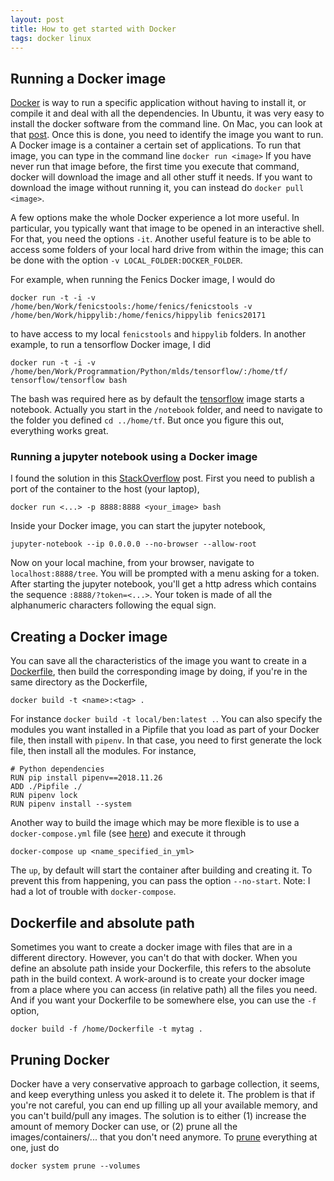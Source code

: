 ```yaml
---
layout: post
title: How to get started with Docker
tags: docker linux
---
```


## Running a Docker image

[Docker](https://www.docker.com/) is way to run a specific application without
having to install it, or compile it and deal with all the dependencies.  In
Ubuntu, it was very easy to install the docker software from the command line.
On Mac, you can look at that [post](/2018/12/04/setupMac).  Once this is done,
you need to identify the image you want to run. A Docker image is a container a
certain set of applications. To run that image, you can type in the command line
``` docker run <image> ``` If you have never run that image before, the first
time you execute that command, docker will download the image and all other
stuff it needs. If you want to download the image without running it, you can
instead do ```docker pull <image>```.

A few options make the whole Docker experience a lot more useful. In
particular, you typically want that image to be opened in an interactive shell.
For that, you need the options ```-it```. Another useful feature is to be able
to access some folders of your local hard drive from within the image; this can
be done with the option ```-v LOCAL_FOLDER:DOCKER_FOLDER```.

For example, when running the Fenics Docker image, I would do
```
docker run -t -i -v /home/ben/Work/fenicstools:/home/fenics/fenicstools -v /home/ben/Work/hippylib:/home/fenics/hippylib fenics20171
```
to have access to my local ```fenicstools``` and ```hippylib``` folders.
In another example, to run a tensorflow Docker image, I did
```
docker run -t -i -v
/home/ben/Work/Programmation/Python/mlds/tensorflow/:/home/tf/
tensorflow/tensorflow bash
```
The bash was required here as by default the
[tensorflow](https://www.tensorflow.org/install/docker) image starts a notebook.
Actually you start in the ```/notebook``` folder, and need to navigate to the
folder you defined ```cd ../home/tf```. But once you figure this out, everything
works great.

### Running a jupyter notebook using a Docker image

I found the solution in this [StackOverflow](https://stackoverflow.com/questions/38830610/access-jupyter-notebook-running-on-docker-container) post. First you need to publish a port of the container to the host (your laptop),
```
docker run <...> -p 8888:8888 <your_image> bash
```
Inside your Docker image, you can start the jupyter notebook,
```
jupyter-notebook --ip 0.0.0.0 --no-browser --allow-root
```
Now on your local machine, from your browser, navigate to ```localhost:8888/tree```. 
You will be prompted with a menu asking for a token. After starting the jupyter notebook, 
you'll get a http adress which contains the sequence ```:8888/?token=<...>```. 
Your token is made of all the alphanumeric characters following the equal sign.


## Creating a Docker image
You can save all the characteristics of the image you want to create in a [Dockerfile](https://docs.docker.com/engine/reference/builder/), then build the corresponding image by doing, if you're in the same directory as the Dockerfile,
```
docker build -t <name>:<tag> .
```
For instance ```docker build -t local/ben:latest .```.
You can also specify the modules you want installed in a Pipfile that you load as part of your Docker file, then install with ```pipenv```. In that case, you need to first generate the lock file, then install all the modules. For instance,
```
# Python dependencies
RUN pip install pipenv==2018.11.26
ADD ./Pipfile ./
RUN pipenv lock
RUN pipenv install --system
```

Another way to build the image which may be more flexible is to use a ```docker-compose.yml``` file 
(see [here](https://docs.docker.com/compose/overview/)) and execute it through
```
docker-compose up <name_specified_in_yml>
```
The ```up```, by default will start the container after building and creating it. To prevent this from happening, you can pass the option ```--no-start```.
Note: I had a lot of trouble with ````docker-compose````.

## Dockerfile and absolute path
Sometimes you want to create a docker image with files that are in a different
directory. However, you can't do that with docker. When you define an absolute
path inside your Dockerfile, this refers to the absolute path in the build
context. A work-around is to create your docker image from a place where you can
access (in relative path) all the files you need. And if you want your
Dockerfile to be somewhere else, you can use the ```-f``` option,
```
docker build -f /home/Dockerfile -t mytag .
```

## Pruning Docker 
Docker have a very conservative approach to garbage
collection, it seems, and keep everything unless you asked it to delete it. The
problem is that if you're not careful, you can end up filling up all your
available memory, and you can't build/pull any images. The solution is to either
(1) increase the amount of memory Docker can use, or (2) prune all the
images/containers/... that you don't need anymore. To
[prune](https://docs.docker.com/config/pruning/#prune-volumes) everything at
one, just do
```
docker system prune --volumes
```
